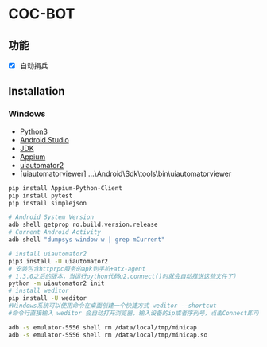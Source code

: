 # COC-BOT

## 功能
- [x] 自动捐兵

## Installation

### Windows
- [Python3](https://www.python.org/)
- [Android Studio](https://developer.android.com/studio/#downloads)
- [JDK](https://www.oracle.com/technetwork/java/javase/downloads/jdk8-downloads-2133151.html)
- [Appium](https://github.com/appium/appium-desktop/releases/tag/v1.15.1)
- [uiautomator2](https://github.com/openatx/uiautomator2)
- [uiautomatorviewer] ...\Android\Sdk\tools\bin\uiautomatorviewer
```bash
pip install Appium-Python-Client
pip install pytest
pip install simplejson

# Android System Version
adb shell getprop ro.build.version.release
# Current Android Activity
adb shell "dumpsys window w | grep mCurrent"

# install uiautomator2
pip3 install -U uiautomator2
# 安装包含httprpc服务的apk到手机+atx-agent
# 1.3.0之后的版本，当运行python代码u2.connect()时就会自动推送这些文件了）
python -m uiautomator2 init
# install weditor
pip install -U weditor
#Windows系统可以使用命令在桌面创建一个快捷方式 weditor --shortcut
#命令行直接输入 weditor 会自动打开浏览器，输入设备的ip或者序列号，点击Connect即可

adb -s emulator-5556 shell rm /data/local/tmp/minicap
adb -s emulator-5556 shell rm /data/local/tmp/minicap.so
```

